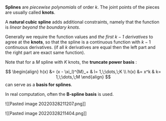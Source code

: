 **Splines** are _piecewise polynomials_ of order $k$. 
The joint points of the pieces are usually called **knots**.

A **natural cubic spline** adds additional constraints, namely that the function is _linear beyond the boundary knots_. 

Generally we require the function values and _the first $k − 1$ derivatives_ to agree at the **knots**, so that the spline is a continuous function with $k − 1$ continuous derivatives. (if all $k$ derivatives are equal then the left part and the right part are exact same function).

Note that for a $M$ spline with $K$ knots, the **truncate power basis** :

$$
\begin{align}
h(x) &= (x - \xi_l)^{M}_+ & l= 1,\;\dots,\;K  \\
h(x) &= x^k & k= 1,\;\dots,\;M
\end{align}
$$
can serve as a **basis for splines**.


In real computation, often the **B-spline basis** is used.


![[Pasted image 20220328211207.png]]







![[Pasted image 20220328211404.png]]










